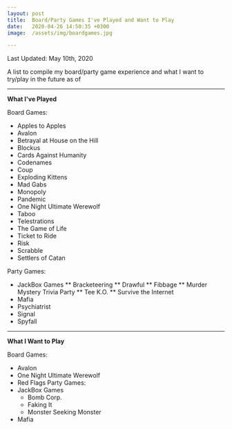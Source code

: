 ```yaml
---
layout: post
title:  Board/Party Games I've Played and Want to Play
date:   2020-04-26 14:50:35 +0300
image:  /assets/img/boardgames.jpg

---
```

Last Updated: May 10th, 2020

A list to compile my board/party game experience and what I want to try/play in the future as of

---

**What I've Played**

Board Games:
* Apples to Apples
* Avalon
* Betrayal at House on the Hill
* Blockus
* Cards Against Humanity
* Codenames
* Coup
* Exploding Kittens
* Mad Gabs
* Monopoly
* Pandemic
* One Night Ultimate Werewolf
* Taboo
* Telestrations
* The Game of Life
* Ticket to Ride
* Risk
* Scrabble
* Settlers of Catan


Party Games:
* JackBox Games
  ** Bracketeering
  ** Drawful
  ** Fibbage
  ** Murder Mystery Trivia Party
  ** Tee K.O.
  ** Survive the Internet
* Mafia
* Psychiatrist
* Signal
* Spyfall

---

**What I Want to Play**

Board Games:
* Avalon
* One Night Ultimate Werewolf
* Red Flags
Party Games:
* JackBox Games
  * Bomb Corp.
  * Faking It
  * Monster Seeking Monster
* Mafia
